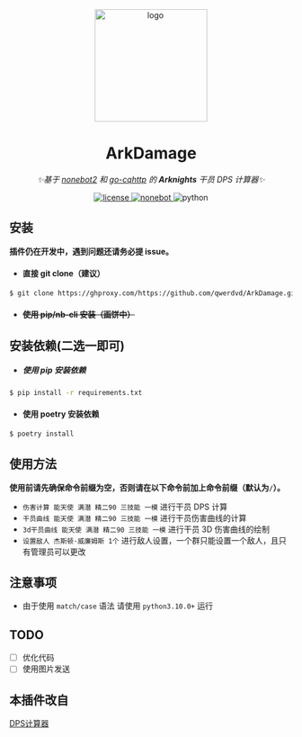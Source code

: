 <div align="center">
  <img width="200" src="https://v2.nonebot.dev/logo.png" alt="logo">

# ArkDamage

_✨基于 [nonebot2](https://github.com/nonebot/nonebot2) 和 [go-cqhttp](https://github.com/Mrs4s/go-cqhttp) 的 **Arknights** 干员 DPS 计算器✨_

</div>

<div align="center">
  <a href="https://raw.githubusercontent.com/cscs181/QQ-Github-Bot/master/LICENSE">
    <img src="https://img.shields.io/github/license/cscs181/QQ-Github-Bot.svg" alt="license">
  </a>
  <a href="https://img.shields.io/badge/nonebot-2.0.0rc1+-red.svg">
    <img src="https://img.shields.io/badge/nonebot-2.0.0rc1+-red.svg" alt="nonebot">
  </a>
  <img src="https://img.shields.io/badge/python-3.10.0+-blue.svg" alt="python">
</div>

## 安装
**插件仍在开发中，遇到问题还请务必提 issue。**

- #### 直接 git clone（建议）

```bash
$ git clone https://ghproxy.com/https://github.com/qwerdvd/ArkDamage.git --depth=1
```

- #### ~~使用 pip/nb-cli 安装（画饼中）~~

## 安装依赖(二选一即可)

- ##### 使用 pip 安装依赖

```bash
$ pip install -r requirements.txt
```

- #### 使用 poetry 安装依赖

```bash
$ poetry install
```

## 使用方法

**使用前请先确保命令前缀为空，否则请在以下命令前加上命令前缀（默认为`/`）。**

- `伤害计算 能天使 满潜 精二90 三技能 一模` 进行干员 DPS 计算
- `干员曲线 能天使 满潜 精二90 三技能 一模` 进行干员伤害曲线的计算
- `3d干员曲线 能天使 满潜 精二90 三技能 一模` 进行干员 3D 伤害曲线的绘制
- `设置敌人 杰斯顿·威廉姆斯 1个` 进行敌人设置，一个群只能设置一个敌人，且只有管理员可以更改

## 注意事项
- 由于使用 `match/case` 语法 请使用 `python3.10.0+` 运行

## TODO
- [ ] 优化代码
- [ ] 使用图片发送

## 本插件改自
[DPS计算器](https://github.com/xulai1001/akdata)
